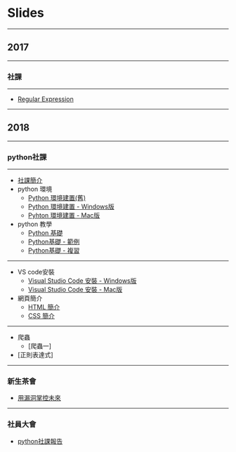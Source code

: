 # Slides

---

## 2017

---

### 社課

----

+ [Regular Expression](slide/2017/Regular%20Express)

---

## 2018

---

### python社課

----

+ [社課簡介](slide/2018/python社課/社課簡介)
+ python 環境
    + <a href="slide/2018/python社課/python環境/python環境建置(舊)">Python 環境建置(舊)</a>
    + [Python 環境建置 - Windows版](slide/2018/python社課/python環境/python%20環境建置%20-%20Windows版)
    + [Pyhton 環境建置 - Mac版](slide/2018/python社課/python環境/Python%20環境建置%20-%20Mac版)
+ python 教學
    + [Python 基礎](slide/2018/python社課/python教學/Python%20基礎)
    + [Python基礎 - 範例](slide/2018/python社課/python教學/Python%20基礎%20-%20範例)
    + [Python基礎 - 複習](slide/2018/python社課/python教學/Python%20基礎%20-%20複習)

----

+ VS code安裝
    + [Visual Studio Code 安裝 - Windows版](slide/2018/python社課/VS%20code安裝/Visual%20Studio%20Code%20安裝%20-%20Windows版)
    + [Visual Studio Code 安裝 - Mac版](slide/2018/python社課/VS%20code安裝/Visual%20Studio%20Code%20安裝%20-%20Mac版)
+ 網頁簡介
    + [HTML 簡介](slide/2018/python社課/網頁簡介/HTML%20簡介)
    + [CSS 簡介](slide/2018/python社課/網頁簡介/CSS%20簡介)

----

+ 爬蟲
    + [爬蟲一]
+ [正則表達式]

---

### 新生茶會

+ [用漏洞掌控未來](slide/2018/新生茶會/用漏洞掌控未來)

---

### 社員大會

+ [python社課報告](slide/2018/社員大會/python社課報告)